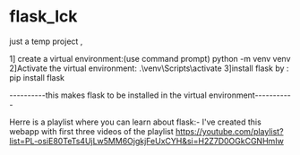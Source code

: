 # flask_lck
just a temp project ,

1] create a virtual environment:(use command prompt)
      python -m venv venv
2]Activate the virtual environment:
     .\venv\Scripts\activate
3]install flask by :
      pip install flask

----------this makes flask to be installed in the virtual environment-----------

Herre is a playlist where you can learn about flask:-
I've created this webapp with first three videos of the playlist
https://youtube.com/playlist?list=PL-osiE80TeTs4UjLw5MM6OjgkjFeUxCYH&si=H2Z7D0OGkCGNHmIw
      
